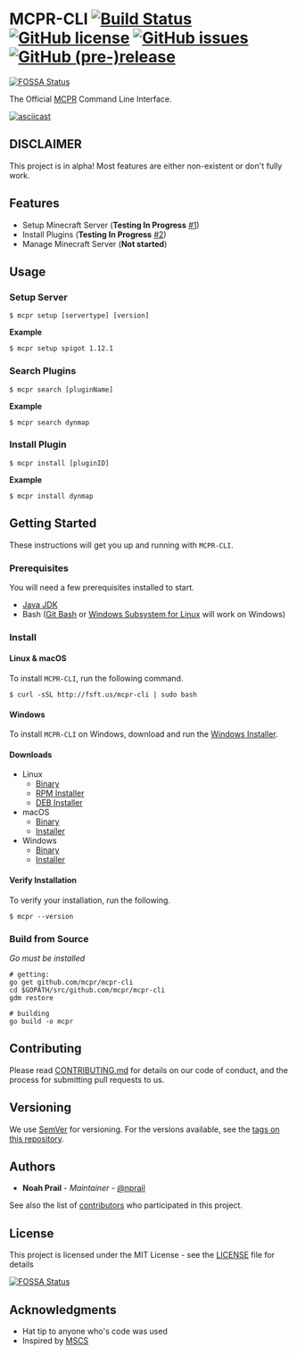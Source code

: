 # MCPR-CLI [![Build Status](https://travis-ci.org/mcpr/mcpr-cli.svg?branch=master)](https://travis-ci.org/mcpr/mcpr-cli) [![GitHub license](https://img.shields.io/badge/license-MIT-blue.svg)](https://github.com/mcpr/mcpr-cli/blob/master/LICENSE) [![GitHub issues](https://img.shields.io/github/issues/mcpr/mcpr-cli.svg)](https://github.com/mcpr/mcpr-cli/issues) [![GitHub (pre-)release](https://img.shields.io/github/release/mcpr/mcpr-cli/all.svg)](https://github.com/mcpr/mcpr-cli)
[![FOSSA Status](https://app.fossa.io/api/projects/git%2Bgithub.com%2Fmcpr%2Fmcpr-cli.svg?type=shield)](https://app.fossa.io/projects/git%2Bgithub.com%2Fmcpr%2Fmcpr-cli?ref=badge_shield)

The Official [MCPR](https://mcpr.io) Command Line Interface.

[![asciicast](https://asciinema.org/a/136232.png)](https://asciinema.org/a/136232)

## DISCLAIMER
This project is in alpha! Most features are either non-existent or don't fully work. 

## Features
- Setup Minecraft Server (**Testing In Progress** [#1](https://github.com/mcpr/mcpr-cli/issues/1))
- Install Plugins (**Testing In Progress** [#2](https://github.com/mcpr/mcpr-cli/issues/2))
- Manage Minecraft Server (**Not started**)

## Usage

### Setup Server
```
$ mcpr setup [servertype] [version]
```

**Example**
```
$ mcpr setup spigot 1.12.1
```

### Search Plugins
```
$ mcpr search [pluginName]
```

**Example**
```
$ mcpr search dynmap
```
### Install Plugin
```
$ mcpr install [pluginID]
```

**Example**
```
$ mcpr install dynmap
```
## Getting Started

These instructions will get you up and running with `MCPR-CLI`.

### Prerequisites

You will need a few prerequisites installed to start. 

* [Java JDK](https://docs.oracle.com/javase/8/docs/technotes/guides/install/install_overview.html)
* Bash ([Git Bash](https://git-scm.com/) or [Windows Subsystem for Linux](https://msdn.microsoft.com/en-us/commandline/wsl/install_guide) will work on Windows)

### Install
#### Linux & macOS
To install `MCPR-CLI`, run the following command.

```
$ curl -sSL http://fsft.us/mcpr-cli | sudo bash
```
#### Windows
To install `MCPR-CLI` on Windows, download and run the [Windows Installer](https://artifacts.filiosoft.com/mcpr-cli/windows/mcpr-cli-setup-stable-latest.exe). 

#### Downloads
- Linux 
    - [Binary](https://artifacts.filiosoft.com/mcpr-cli/linux/mcpr-stable)
    - [RPM Installer](https://artifacts.filiosoft.com/mcpr-cli/linux/mcpr-cli-stable-latest.noarch.rpm)
    - [DEB Installer](https://artifacts.filiosoft.com/mcpr-cli/linux/mcpr-cli_stable_latest_all.deb)
- macOS
    - [Binary](https://artifacts.filiosoft.com/mcpr-cli/darwin/mcpr-stable)
    - [Installer](https://artifacts.filiosoft.com/mcpr-cli/darwin/mcpr-cli-stable-latest.pkg)
- Windows
    - [Binary](https://artifacts.filiosoft.com/mcpr-cli/windows/mcpr-stable.exe)
    - [Installer](https://artifacts.filiosoft.com/mcpr-cli/windows/mcpr-cli-setup-stable-latest.exe)

#### Verify Installation
To verify your installation, run the following.
```
$ mcpr --version
```

### Build from Source
_Go must be installed_
```
# getting:
go get github.com/mcpr/mcpr-cli
cd $GOPATH/src/github.com/mcpr/mcpr-cli
gdm restore

# building
go build -o mcpr
```

## Contributing

Please read [CONTRIBUTING.md](https://github.com/mcpr/mcpr/blob/master/CONTRIBUTING.md) for details on our code of conduct, and the process for submitting pull requests to us.

## Versioning

We use [SemVer](http://semver.org/) for versioning. For the versions available, see the [tags on this repository](https://github.com/mcpr/mcpr-cli/tags). 

## Authors

* **Noah Prail** - *Maintainer* - [@nprail](https://github.com/nprail)

See also the list of [contributors](https://github.com/mcpr/mcpr-cli/contributors) who participated in this project.

## License

This project is licensed under the MIT License - see the [LICENSE](https://github.com/mcpr/mcpr-cli/blob/master/LICENSE) file for details


[![FOSSA Status](https://app.fossa.io/api/projects/git%2Bgithub.com%2Fmcpr%2Fmcpr-cli.svg?type=large)](https://app.fossa.io/projects/git%2Bgithub.com%2Fmcpr%2Fmcpr-cli?ref=badge_large)

## Acknowledgments

* Hat tip to anyone who's code was used
* Inspired by [MSCS](https://github.com/MinecraftServerControl/mscs)